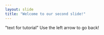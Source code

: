 ```yaml
---
layout: slide
title: "Welcome to our second slide!"
---
```

"text for tutorial"
Use the left arrow to go back!
